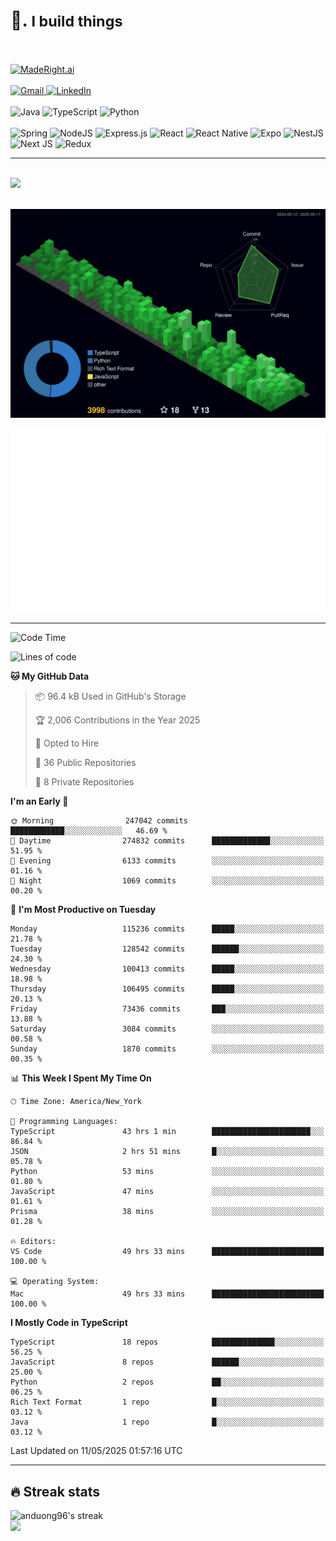 <div align="left">
  <h1>👋. <small>I build things</small></h1>

  <br/>
  <br/>
  <a href="https://maderight.ai">
      <img alt="MadeRight.ai" src="https://avatars.githubusercontent.com/u/153028651?s=400"/>
  </a>
  <br/>
  <br/>

  <a href="mailto:an@maderight.ai">
    <img alt="Gmail" src="https://img.shields.io/badge/Gmail-D14836?style=for-the-badge&logo=gmail&logoColor=white" />
  </a>
  <a href="https://www.linkedin.com/in/ahdng">
    <img alt="LinkedIn" src="https://img.shields.io/badge/linkedin-%230077B5.svg?style=for-the-badge&logo=linkedin&logoColor=white"/>
  </a>
  <br />
  <br/>
  <img alt="Java" src="https://img.shields.io/badge/java-%23ED8B00.svg?style=for-the-badge&logo=java&logoColor=white"/>
  <img alt="TypeScript" src="https://img.shields.io/badge/typescript-%23007ACC.svg?style=for-the-badge&logo=typescript&logoColor=white"/>
  <img alt="Python" src="https://img.shields.io/badge/python-%2314354C.svg?style=for-the-badge&logo=python&logoColor=white"/>

  <br />
  <br />
  <img alt="Spring" src="https://img.shields.io/badge/spring-%236DB33F.svg?style=for-the-badge&logo=spring&logoColor=white"/>
  <img alt="NodeJS" src="https://img.shields.io/badge/node.js-%2343853D.svg?style=for-the-badge&logo=node-dot-js&logoColor=white"/>
  <img alt="Express.js" src="https://img.shields.io/badge/express.js-%23404d59.svg?style=for-the-badge&logo=express&logoColor=%2361DAFB"/>
  <img alt="React" src="https://img.shields.io/badge/react-%2320232a.svg?style=for-the-badge&logo=react&logoColor=%2361DAFB"/>
  <img alt="React Native" src="https://img.shields.io/badge/react_native-%2320232a.svg?style=for-the-badge&logo=react&logoColor=%2361DAFB"/>
  <img alt="Expo" src="https://img.shields.io/badge/expo-%23000000.svg?style=for-the-badge&logo=expo&logoColor=white"/>
  <img alt="NestJS" src="https://img.shields.io/badge/nestjs-%23E0234E.svg?style=for-the-badge&logo=nestjs&logoColor=white" />
  <img alt="Next JS" src="https://img.shields.io/badge/nextjs-%23000000.svg?style=for-the-badge&logo=next.js&logoColor=white"/>
  <img alt="Redux" src="https://img.shields.io/badge/redux-%23593d88.svg?style=for-the-badge&logo=redux&logoColor=white"/>

  <br/>
  <hr />
  <br/>
  <img src="https://github-profile-trophy.vercel.app/?username=anduong96&theme=onedark" />
  <br/>
  <br/>

  ![Stats 3D](https://github.com/anduong96/anduong96/blob/main/profile-3d-contrib/profile-night-green.svg)

  ![Stats Overview](https://raw.githubusercontent.com/anduong96/github-stats-transparent/output/generated/overview.svg)

  <hr />
  
  <!--START_SECTION:waka-->
![Code Time](http://img.shields.io/badge/Code%20Time-6%2C851%20hrs%2047%20mins-blue)

![Lines of code](https://img.shields.io/badge/From%20Hello%20World%20I%27ve%20Written-150.1%20million%20lines%20of%20code-blue)

**🐱 My GitHub Data** 

> 📦 96.4 kB Used in GitHub's Storage 
 > 
> 🏆 2,006 Contributions in the Year 2025
 > 
> 💼 Opted to Hire
 > 
> 📜 36 Public Repositories 
 > 
> 🔑 8 Private Repositories 
 > 
**I'm an Early 🐤** 

```text
🌞 Morning                247042 commits      ████████████░░░░░░░░░░░░░   46.69 % 
🌆 Daytime                274832 commits      █████████████░░░░░░░░░░░░   51.95 % 
🌃 Evening                6133 commits        ░░░░░░░░░░░░░░░░░░░░░░░░░   01.16 % 
🌙 Night                  1069 commits        ░░░░░░░░░░░░░░░░░░░░░░░░░   00.20 % 
```
📅 **I'm Most Productive on Tuesday** 

```text
Monday                   115236 commits      █████░░░░░░░░░░░░░░░░░░░░   21.78 % 
Tuesday                  128542 commits      ██████░░░░░░░░░░░░░░░░░░░   24.30 % 
Wednesday                100413 commits      █████░░░░░░░░░░░░░░░░░░░░   18.98 % 
Thursday                 106495 commits      █████░░░░░░░░░░░░░░░░░░░░   20.13 % 
Friday                   73436 commits       ███░░░░░░░░░░░░░░░░░░░░░░   13.88 % 
Saturday                 3084 commits        ░░░░░░░░░░░░░░░░░░░░░░░░░   00.58 % 
Sunday                   1870 commits        ░░░░░░░░░░░░░░░░░░░░░░░░░   00.35 % 
```


📊 **This Week I Spent My Time On** 

```text
🕑︎ Time Zone: America/New_York

💬 Programming Languages: 
TypeScript               43 hrs 1 min        ██████████████████████░░░   86.84 % 
JSON                     2 hrs 51 mins       █░░░░░░░░░░░░░░░░░░░░░░░░   05.78 % 
Python                   53 mins             ░░░░░░░░░░░░░░░░░░░░░░░░░   01.80 % 
JavaScript               47 mins             ░░░░░░░░░░░░░░░░░░░░░░░░░   01.61 % 
Prisma                   38 mins             ░░░░░░░░░░░░░░░░░░░░░░░░░   01.28 % 

🔥 Editors: 
VS Code                  49 hrs 33 mins      █████████████████████████   100.00 % 

💻 Operating System: 
Mac                      49 hrs 33 mins      █████████████████████████   100.00 % 
```

**I Mostly Code in TypeScript** 

```text
TypeScript               18 repos            ██████████████░░░░░░░░░░░   56.25 % 
JavaScript               8 repos             ██████░░░░░░░░░░░░░░░░░░░   25.00 % 
Python                   2 repos             ██░░░░░░░░░░░░░░░░░░░░░░░   06.25 % 
Rich Text Format         1 repo              █░░░░░░░░░░░░░░░░░░░░░░░░   03.12 % 
Java                     1 repo              █░░░░░░░░░░░░░░░░░░░░░░░░   03.12 % 
```




 Last Updated on 11/05/2025 01:57:16 UTC
<!--END_SECTION:waka-->
  
  <hr />

  <h2>🔥 Streak stats</h2>
  <img alt="anduong96's streak" src="https://github-readme-streak-stats.herokuapp.com/?user=anduong96&theme=monokai-metallian&hide_border=true"/>
</div>
<img src="https://komarev.com/ghpvc/?username=anduong96" />
<br/>
<br/>

